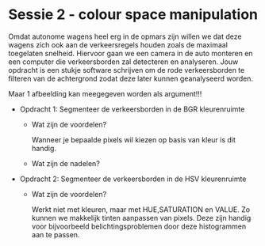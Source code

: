 # Sessie 2 - colour space manipulation

Omdat autonome wagens heel erg in de opmars zijn willen we dat deze wagens zich ook aan de verkeersregels houden zoals de maximaal toegelaten snelheid. Hiervoor gaan we een camera in de auto monteren en een computer die verkeersborden zal detecteren en analyseren. Jouw opdracht is een stukje software schrijven om de rode verkeersborden te filteren van de achtergrond zodat deze later kunnen geanalyseerd worden.

Maar 1 afbeelding kan meegegeven worden als argument!!!


* Opdracht 1: Segmenteer de verkeersborden in de BGR kleurenruimte
   - Wat zijn de voordelen?

     	Wanneer je bepaalde pixels wil kiezen op basis van kleur is dit handig.

   - Wat zijn de nadelen?

	

* Opdracht 2: Segmenteer de verkeersborden in de HSV kleurenruimte
   - Wat zijn de voordelen?
	
     	Werkt niet met kleuren, maar met HUE,SATURATION en VALUE. Zo kunnen we makkelijk tinten aanpassen van pixels. Deze zijn handig voor bijvoorbeeld belichtingsproblemen door deze histogrammen aan te passen.



	
